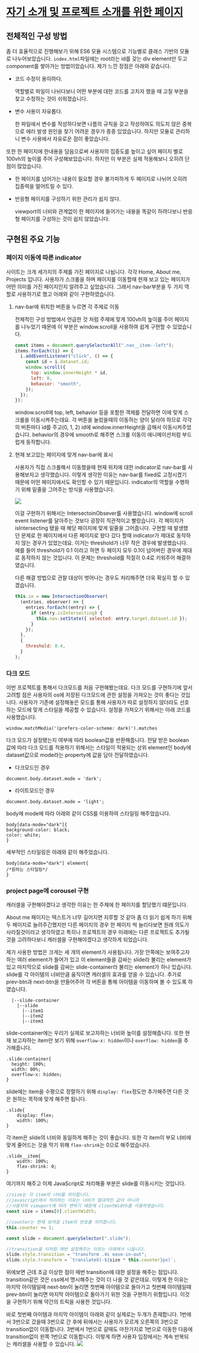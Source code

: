 # [자기 소개 및 프로젝트 소개를 위한 페이지](https://since-1994.github.io/portfolio/)

## 전체적인 구성 방법

좀 더 효율적으로 진행해보기 위해 ES6 모듈 시스템으로 기능별로 클래스 기반의 모듈로 나누어보았습니다.
`index.html`파일에는 root라는 id를 갖는 div element만 두고 component를 쌓아가는 방법이었습니다. 제가 느낀 장점은 아래와 같습니다.

- 코드 수정이 용이하다.

  역할별로 파일이 나뉘다보니 어떤 부분에 대한 코드를 고치자 했을 때 고칠 부분을 찾고 수정하는 것이 쉬워졌습니다.

- 변수 사용이 자유롭다.

  한 파일에서 변수를 작성하다보면 나름의 규칙을 갖고 작성하여도 의도치 않은 중복으로 에러 발생 원인을 찾기 어려운 경우가 종종 있었습니다. 하지만 모듈로 관리하니 변수 사용에서 자유로운 점이 좋았습니다.

또한 한 페이지에 한내용을 담음으로써 사용자의 집중도를 높이고 싶어 페이지 별로 100vh의 높이를 주어 구성해보았습니다. 하지만 이 부분은 실제 적용해보니 오히려 단점이 많았습니다.

- 한 페이지를 넘어가는 내용이 필요할 경우 불가피하게 두 페이지로 나뉘어 오히려 집중력을 떨어트릴 수 있다.
- 반응형 페이지를 구성하기 위한 관리가 쉽지 않다.

  viewport의 너비와 관계없이 한 페이지에 들어가는 내용을 똑같이 하려다보니 반응형 페이지를 구성하는 것이 쉽지 않았습니다.

## 구현된 주요 기능

### 페이지 이동에 따른 indicator

사이트는 크게 세가지의 주제를 가진 페이지로 나뉩니다. 각각 Home, About me, Projects 입니다. 사용자가 스크롤을 하며 페이지를 이동할때 현재 보고 있는 페이지가 어떤 의미를 가진 페이지인지 알려주고 싶었습니다. 그래서 nav-bar부분을 두 가지 역할로 사용하기로 했고 아래와 같이 구현하였습니다.

1. nav-bar에 위치한 버튼을 누르면 각 주제로 이동

   전체적인 구성 방법에서 언급한 것 처럼 주제에 맞게 100vh의 높이를 주어 페이지를 나누었기 때문에 이 부분은 window.scroll을 사용하여 쉽게 구현할 수 있었습니다.

   ```javascript
   const items = document.querySelectorAll(".nav__item--left");
   items.forEach((i) => {
     i.addEventListener("click", () => {
       const id = i.dataset.id;
       window.scroll({
         top: window.innerHeight * id,
         left: 0,
         behavior: "smooth",
       });
     });
   });
   ```

   window.scroll에 top, left, behavior 등을 포함한 객체를 전달하면 이에 맞게 스크롤을 이동시켜주는데요. 각 버튼을 눌렀을때의 이동하는 양이 달라야 하므로 각각의 버튼마다 id를 주고(0, 1, 2) id에 window.innerHeight을 곱해서 이동시켜주었습니다. behavior의 경우에 smooth로 해주면 스크롤 이동이 애니메이션처럼 부드럽게 동작합니다.

2. 현재 보고있는 페이지에 맞게 nav-bar에 표시

   사용자가 직접 스크롤해서 이동했을때 현재 위치에 대한 indicator로 nav-bar를 사용해보자고 생각했습니다. 이렇게 생각한 이유는 nav-bar를 fixed로 고정시켰기 때문에 어떤 페이지에서도 확인할 수 있기 때문입니다. indicator의 역할을 수행하기 위해 밑줄을 그어주는 방식을 사용했습니다.

   <img src="./src/assets/nav-bar1.png" >

   이걸 구현하기 위해서는 IntersectoinObsever를 사용했습니다. window에 scroll event listener를 달아주는 것보다 굉장히 직관적이고 빨랐습니다. 각 페이지가 isIntersecting 됐을 때 해당 페이지에 맞게 밑줄을 그어줍니다. 구현할 때 발생했던 문제로 한 페이지에서 다른 페이지로 왔다 갔다 할때 indicator가 제대로 동작하지 않는 경우가 있었는데요. 이거는 threshold가 너무 작은 경우에 발생했습니다. 예를 들어 threshold가 0.1 이라고 하면 두 페이지 모두 0.1이 넘어버린 경우에 제대로 동작하지 않는 것입니다. 이 문제는 threshold를 적절히 0.4로 키워주어 해결하였습니다.

   다른 해결 방법으로 관찰 대상이 벗어나는 경우도 처리해주면 더욱 확실히 할 수 있겠습니다.

   ```javascript
   this.io = new IntersectionObserver(
     (entries, observer) => {
       entries.forEach((entry) => {
         if (entry.isIntersecting) {
           this.nav.setState({ selected: entry.target.dataset.id });
         }
       });
     },
     {
       threshold: 0.4,
     }
   );
   ```

### 다크 모드

이번 프로젝트를 통해서 다크모드를 처음 구현해봤는데요. 다크 모드를 구현하기에 앞서 고려할 점은 사용자의 os에 저장된 다크모드에 관한 설정을 가져오는 것이 좋다는 것입니다. 사용자가 기존에 설정해놓은 모드를 통해 사용자가 따로 설정하지 않더라도 선호하는 모드에 맞게 스타일을 제공할 수 있습니다. 설정을 가져오기 위해서는 아래 코드를 사용했습니다.

`window.matchMedia('(prefers-color-scheme: dark)').matches`

다크 모드가 설정됐는지 여부에 따라 boolean값을 반환해줍니다. 전달 받은 boolean값에 따라 다크 모드를 적용하기 위해서는 스타일이 적용되는 상위 element인 body에 dataset값으로 mode라는 property에 값을 담아 전달하였습니다.

- 다크모드인 경우

`document.body.dataset.mode = 'dark';`

- 라이트모드인 경우

`document.body.dataset.mode = 'light';`

body에 mode에 따라 아래와 같이 CSS를 이용하여 스타일링 해주었습니다.

```
body[data-mode="dark"]{
background-color: black;
color: white;
}
```

세부적인 스타일링은 아래와 같이 해주었습니다.

```
body[data-mode="dark"] element{
/*원하는 스타일링*/
}
```

### project page에 corousel 구현

캐러셀을 구현해야겠다고 생각한 이유는 한 주제에 한 페이지를 할당했기 떄문입니다.

About me 페이지는 텍스트가 너무 길어지면 지루할 것 같아 좀 더 읽기 쉽게 하기 위해 두 페이지로 늘려주긴했지만 다른 페이지의 경우 한 페이지 씩 늘리다보면 원래 의도가 사라질것이라고 생각하였고 특히나 프로젝트의 경우 미래에는 다른 프로젝트도 추가될 것을 고려하다보니 캐러셀을 구현해야겠다고 생각하게 되었습니다.

제가 사용한 방법은 크게는 세 개의 element가 사용됩니다. 가장 안쪽에는 보여주고자 하는 여러 element가 들어가 있고 이 element들을 감싸는 slide라 불리는 element가 있고 마지막으로 slide를 감싸는 slide-container라 불리는 element가 하나 있습니다. slide를 각 아이템의 너비만큼 움직이면 캐러셀의 효과를 얻을 수 있습니다. 추가로 prev-btn과 next-btn을 만들어주어 각 버튼을 통해 아이템을 이동하며 볼 수 있도록 하였습니다.

```
  |--slide-container
    |--slide
      |--item1
      |--item2
      |--item3
```

slide-container에는 우리가 실제로 보고자하는 너비와 높이를 설정해줍니다. 또한 현재 보고자하는 item만 보기 위해 `overflow-x: hidden`이나 `overflow: hidden`을 추가해줍니다.

```
.slide-container{
  height: 100%;
  width: 80%;
  overflow-x: hidden;
}
```

slide에는 item을 수평으로 정렬하기 위해 `display: flex`정도만 추가해주면 다른 것은 원하는 목적에 맞게 해주면 됩니다.

```
.slide{
    display: flex;
    width: 100%;
}
```

각 item은 slide의 너비와 동일하게 해주는 것이 좋습니다. 또한 각 item이 부모 너비에 맞게 줄어드는 것을 막기 위해 `flex-shrink`는 0으로 해주었습니다.

```
.slide__item{
    width: 100%;
    flex-shrink: 0;
}
```

여기까지 해주고 이제 JavaScript로 처리해줄 부분은 slide를 이동시키는 것입니다.

```javascript
//size는 각 item의 너비를 의미합니다.
//javascript에서 처리하는 이유는 너비가 절대적인 값이 아니라
//사용자의 viewport에 따라 변하기 때문에 clientWidth를 이용하였습니다.
const size = items[0].clientWidth;

//counter는 현재 보여질 item의 번호를 의미합니다.
this.counter += 1;

const slide = document.querySelector(".slide");

//transition을 이처럼 매번 설정해주는 이유는 아래에서 나옵니다.
slide.style.transition = "transform .4s ease-in-out";
slide.style.transform = `translateX(-${size * this.counter}px)`;
```

위에보면 근데 조금 이상한 점이 매번 transition에 대한 설정을 해주는 점입니다. transition같은 것은 css에서 명시해주는 것이 더 나을 것 같은데요. 이렇게 한 이유는 마지막 아이템일때 next-btn이 눌리면 첫번째 아이템으로 돌아가고 첫번째 아이템일때 prev-btn이 눌리면 마지막 아이템으로 돌아가기 위한 것을 구현하기 위함입니다. 이것을 구현하기 위해 약간의 트릭을 사용한 것입니다.

바로 첫번째 아이템과 마지막 아이템이 아래와 같이 실제로는 두개가 존재합니다. 1번에서 3번으로 갔을때 3번으로 간 후에 뒤에서는 사용자가 모르게 오른쪽의 3번으로 transition없이 이동합니다. 3번에서 1번으로 갈때도 마찬가지로 1번으로 이동한 다음에 transition없이 왼쪽 1번으로 이동합니다. 이렇게 하면 사용자 입장에서는 계속 반복되는 캐러셀을 사용할 수 있습니다.
<img src="./src/assets/project2.png">
